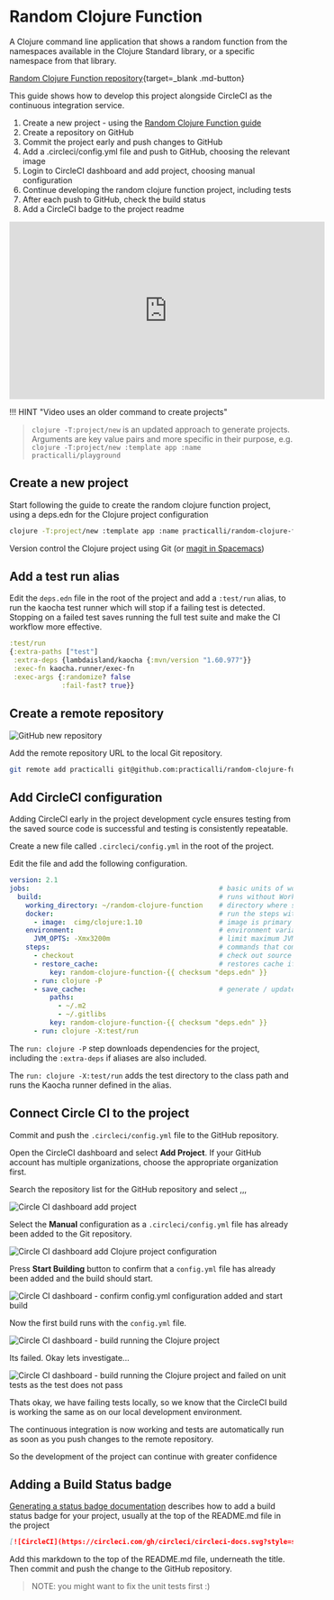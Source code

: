 # Random Clojure Function

A Clojure command line application that shows a random function from the namespaces available in the Clojure Standard library, or a specific namespace from that library.

[Random Clojure Function repository](https://github.com/practicalli/random-clojure-function){target=_blank .md-button}

This guide shows how to develop this project alongside CircleCI as the continuous integration service.

1. Create a new project - using the [Random Clojure Function guide](/simple-projects/random-clojure-function.md)
2. Create a repository on GitHub
3. Commit the project early and push changes to GitHub
4. Add a .circleci/config.yml file and push to GitHub, choosing the relevant image
5. Login to CircleCI dashboard and add project, choosing manual configuration
6. Continue developing the random clojure function project, including tests
7. After each push to GitHub, check the build status
8. Add a CircleCI badge to the project readme

<p style="text-align:center">
<iframe width="560" height="315" src="https://www.youtube.com/embed/sXZKrD4cAFk" title="YouTube video player" frameborder="0" allow="accelerometer; autoplay; clipboard-write; encrypted-media; gyroscope; picture-in-picture" allowfullscreen></iframe>
</p>

!!! HINT "Video uses an older command to create projects"
> `clojure -T:project/new` is an updated approach to generate projects. Arguments are key value pairs and more specific in their purpose, e.g. `clojure -T:project/new :template app :name practicalli/playground`


## Create a new project

Start following the guide to create the random clojure function project, using a deps.edn for the Clojure project configuration

```bash
clojure -T:project/new :template app :name practicalli/random-clojure-function
```

Version control the Clojure project using Git (or [magit in Spacemacs](https://practical.li/spacemacs/source-control/))


## Add a test run alias

Edit the `deps.edn` file in the root of the project and add a `:test/run` alias, to run the kaocha test runner which will stop if a failing test is detected.  Stopping on a failed test saves running the full test suite and make the CI workflow more effective.

```clojure
:test/run
{:extra-paths ["test"]
 :extra-deps {lambdaisland/kaocha {:mvn/version "1.60.977"}}
 :exec-fn kaocha.runner/exec-fn
 :exec-args {:randomize? false
             :fail-fast? true}}
```

## Create a remote repository

![GitHub new repository](/images/github-repository-create-new.png)

Add the remote repository URL to the local Git repository.

```bash
git remote add practicalli git@github.com:practicalli/random-clojure-function.git
```


## Add CircleCI configuration

Adding CircleCI early in the project development cycle ensures testing from the saved source code is successful and testing is consistently repeatable.

Create a new file called `.circleci/config.yml` in the root of the project.

Edit the file and add the following configuration.

```yml
version: 2.1
jobs:                                               # basic units of work in a run
  build:                                            # runs without Workflows must have a `build` job as entry point
    working_directory: ~/random-clojure-function    # directory where steps will run
    docker:                                         # run the steps with Docker
      - image:  cimg/clojure:1.10                   # image is primary container where `steps` are run
    environment:                                    # environment variables for primary container
      JVM_OPTS: -Xmx3200m                           # limit maximum JVM heap size to prevent out of memory errors
    steps:                                          # commands that comprise the `build` job
      - checkout                                    # check out source code to working directory
      - restore_cache:                              # restores cache if checksum unchanged from last run
          key: random-clojure-function-{{ checksum "deps.edn" }}
      - run: clojure -P
      - save_cache:                                 # generate / update cache in the .m2 directory using a key template
          paths:
            - ~/.m2
            - ~/.gitlibs
          key: random-clojure-function-{{ checksum "deps.edn" }}
      - run: clojure -X:test/run
```


The `run: clojure -P` step downloads dependencies for the project, including the `:extra-deps` if aliases are also included.

The `run: clojure -X:test/run` adds the test directory to the class path and runs the Kaocha runner defined in the alias.


## Connect Circle CI to the project

Commit and push the `.circleci/config.yml` file to the GitHub repository.

Open the CircleCI dashboard and select **Add Project**.  If your GitHub account has multiple organizations, choose the appropriate organization first.

Search the repository list for the GitHub repository and select ,,,

![Circle CI dashboard add project](/images/circle-ci-dashboard-projecs-random-clojure-function-setup.png)

Select the **Manual** configuration as a `.circleci/config.yml` file has already been added to the Git repository.


![Circle CI dashboard add Clojure project configuration](/images/circle-ci-dashboard-projects-random-clojure-function-configuration.png)

Press **Start Building** button to confirm that a `config.yml` file has already been added and the build should start.


![Circle CI dashboard - confirm config.yml configuration added and start build](/images/circle-ci-dashboard-projects-random-clojure-function-config-yml-added.png)

Now the first build runs with the `config.yml` file.


![Circle CI dashboard - build running the Clojure project](/images/circle-ci-dashboard-pipelines-random-clojure-function-running.png)

Its failed.  Okay lets investigate...


![Circle CI dashboard - build running the Clojure project and failed on unit tests as the test does not pass](/images/circle-ci-dashboard-pipelines-random-clojure-function-build-failed-test-runner.png)


Thats okay, we have failing tests locally, so we know that the CircleCI build is working the same as on our local development environment.

The continuous integration is now working and tests are automatically run as soon as you push changes to the remote repository.

So the development of the project can continue with greater confidence

## Adding a Build Status badge

[Generating a status badge documentation](https://circleci.com/docs/2.0/status-badges/#generating-a-status-badge) describes how to add a build status badge for your project, usually at the top of the README.md file in the project

```markdown
[![CircleCI](https://circleci.com/gh/circleci/circleci-docs.svg?style=svg)](https://circleci.com/gh/practicalli/random-clojure-function)
```

Add this markdown to the top of the README.md file, underneath the title.  Then commit and push the change to the GitHub repository.

> NOTE: you might want to fix the unit tests first :)
